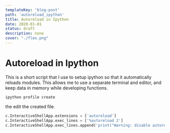 ```yaml
---
templateKey: 'blog-post'
path: 'autoreload_ipython'
title: Autoreload in Ipython
date: 2020-01-01
status: draft
description: none
cover: "./flex.png"
---
```


# Autoreload in Ipython


This is a short script that I use to setup ipython so that it automatically reloads modules.  This allows me to use a separate terminal and editor, and keep data in memory while developing functions.

```DOS
ipython profile create
```

the edit the created file.

```python
c.InteractiveShellApp.extensions = ['autoreload']
c.InteractiveShellApp.exec_lines = ['%autoreload 2']
c.InteractiveShellApp.exec_lines.append('print("Warning: disable autoreload in ipython_config.py to improve performance.")')
```
